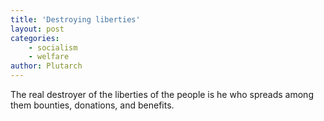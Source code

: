 ```yaml
---
title: 'Destroying liberties'
layout: post
categories:
    - socialism
    - welfare
author: Plutarch
---
```


The real destroyer of the liberties of the people is he who spreads among them bounties, donations, and benefits.